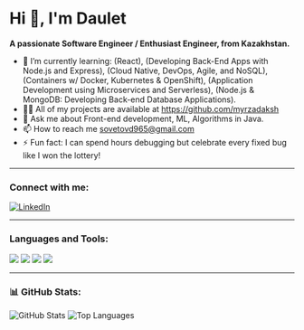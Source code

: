 # Hi 👋, I'm Daulet  
**A passionate Software Engineer / Enthusiast Engineer, from Kazakhstan.**

- 🌱 I’m currently learning: (React), (Developing Back-End Apps with Node.js and Express), (Cloud Native, DevOps, Agile, and NoSQL), (Containers w/ Docker, Kubernetes & OpenShift), (Application Development using Microservices and Serverless), (Node.js & MongoDB: Developing Back-end Database Applications).
- 👨‍💻 All of my projects are available at https://github.com/myrzadaksh 
- 💬 Ask me about Front-end development, ML, Algorithms in Java.
- 📫 How to reach me sovetovd965@gmail.com 
- ⚡ Fun fact: I can spend hours debugging but celebrate every fixed bug like I won the lottery!

---

### Connect with me:
[![LinkedIn](https://img.shields.io/badge/LinkedIn-%230077B5.svg?style=for-the-badge&logo=linkedin&logoColor=white)](https://www.linkedin.com/in/daulet-sovetov/)

---

### Languages and Tools:
<p align="left"> 
<img src="https://img.shields.io/badge/Python-%233776AB.svg?style=for-the-badge&logo=python&logoColor=white" />
<img src="https://img.shields.io/badge/Java-%23ED8B00.svg?style=for-the-badge&logo=openjdk&logoColor=white" />
<img src="https://img.shields.io/badge/JavaScript-%23F7DF1E.svg?style=for-the-badge&logo=javascript&logoColor=black" />
<img src="https://img.shields.io/badge/Django-%23092E20.svg?style=for-the-badge&logo=django&logoColor=white" />
<!-- Добавьте другие технологии, которые вы знаете -->
</p>

---

### 📊 GitHub Stats:
<p align="left">
  <img src="https://github-readme-stats.vercel.app/api?username=yourusername&show_icons=true&theme=radical" alt="GitHub Stats" />
  <img src="https://github-readme-stats.vercel.app/api/top-langs/?username=yourusername&layout=compact&theme=radical" alt="Top Languages" />
</p>

